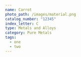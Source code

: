 ```yaml
---
name: Carrot
photo_path: /images/material.png
catalog_number: "12345"
index_letter: C
type: Metals and Alloys
category: Pure Metals
tags:
  - one
  - two
---
```

